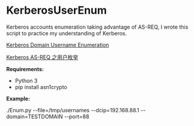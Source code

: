 # KerberosUserEnum
Kerberos accounts enumeration taking advantage of AS-REQ, I wrote this script to practice my understanding of Kerberos.

[Kerberos Domain Username Enumeration](https://www.attackdebris.com/?p=311)

[Kerberos AS-REQ 之用户枚举](https://mp.weixin.qq.com/s?__biz=MzI5Nzc0OTkxOQ==&mid=2247483789&idx=1&sn=e29dcc3c2d90d2a960543dc244c82ad2&chksm=ecb11d7ddbc6946bb253efef5f0a1e41a4ceca9177b8dd708a89b83818a0797afc259ec2e39d#rd)

**Requirements:**

* Python 3
* pip install asn1crypto

**Example:**

./Enum.py --file=/tmp/usernames --dcip=192.168.88.1 --domain=TESTDOMAIN --port=88
